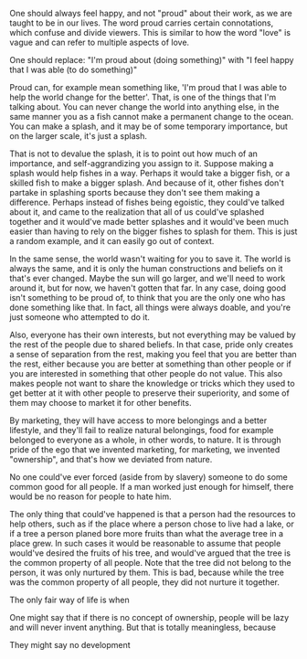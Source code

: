 One should always feel happy, and not "proud" about their work, as we are taught to be in our lives. The word proud carries certain connotations, which confuse and divide viewers. This is similar to how the word "love" is vague and can refer to multiple aspects of love.

One should replace:
"I'm proud about (doing something)" with
"I feel happy that I was able (to do something)"

Proud can, for example mean something like, 'I'm proud that I was able to help the world change for the better'. That, is one of the things that I'm talking about. You can never change the world into anything else, in the same manner you as a fish cannot make a permanent change to the ocean. You can make a splash, and it may be of some temporary importance, but on the larger scale, it's just a splash.

That is not to devalue the splash, it is to point out how much of an importance, and self-aggrandizing you assign to it. Suppose making a splash would help fishes in a way. Perhaps it would take a bigger fish, or a skilled fish to make a bigger splash. And because of it, other fishes don't partake in splashing sports because they don't see them making a difference. Perhaps instead of fishes being egoistic, they could've talked about it, and came to the realization that all of us could've splashed together and it would've made better splashes and it would've been much easier than having to rely on the bigger fishes to splash for them. This is just a random example, and it can easily go out of context.

In the same sense, the world wasn't waiting for you to save it. The world is always the same, and it is only the human constructions and beliefs on it that's ever changed. Maybe the sun will go larger, and we'll need to work around it, but for now, we haven't gotten that far. In any case, doing good isn't something to be proud of, to think that you are the only one who has done something like that. In fact, all things were always doable, and you're just someone who attempted to do it.

Also, everyone has their own interests, but not everything may be valued by the rest of the people due to shared beliefs. In that case, pride only creates a sense of separation from the rest, making you feel that you are better than the rest, either because you are better at something than other people or if you are interested in something that other people do not value. This also makes people not want to share the knowledge or tricks which they used to get better at it with other people to preserve their superiority, and some of them may choose to market it for other benefits.

By marketing, they will have access to more belongings and a better lifestyle, and they'll fail to realize natural belongings, food for example belonged to everyone as a whole, in other words, to nature. It is through pride of the ego that we invented marketing, for marketing, we invented "ownership", and that's how we deviated from nature.

No one could've ever forced (aside from by slavery) someone to do some common good for all people. If a man worked just enough for himself, there would be no reason for people to hate him.

The only thing that could've happened is that a person had the resources to help others, such as if the place where a person chose to live had a lake, or if a tree a person planed bore more fruits than what the average tree in a place grew. In such cases it would be reasonable to assume that people would've desired the fruits of his tree, and would've argued that the tree is the common property of all people. Note that the tree did not belong to the person, it was only nurtured by them. This is bad, because while the tree was the common property of all people, they did not nurture it together.

The only fair way of life is when 

One might say that if there is no concept of ownership, people will be lazy and will never invent anything. But that is totally meaningless, because 

They might say no development